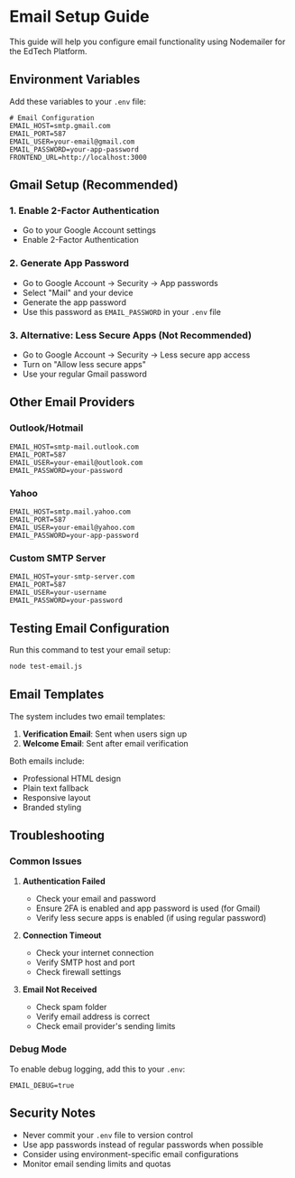 # Email Setup Guide

This guide will help you configure email functionality using Nodemailer for the EdTech Platform.

## Environment Variables

Add these variables to your `.env` file:

```env
# Email Configuration
EMAIL_HOST=smtp.gmail.com
EMAIL_PORT=587
EMAIL_USER=your-email@gmail.com
EMAIL_PASSWORD=your-app-password
FRONTEND_URL=http://localhost:3000
```

## Gmail Setup (Recommended)

### 1. Enable 2-Factor Authentication
- Go to your Google Account settings
- Enable 2-Factor Authentication

### 2. Generate App Password
- Go to Google Account → Security → App passwords
- Select "Mail" and your device
- Generate the app password
- Use this password as `EMAIL_PASSWORD` in your `.env` file

### 3. Alternative: Less Secure Apps (Not Recommended)
- Go to Google Account → Security → Less secure app access
- Turn on "Allow less secure apps"
- Use your regular Gmail password

## Other Email Providers

### Outlook/Hotmail
```env
EMAIL_HOST=smtp-mail.outlook.com
EMAIL_PORT=587
EMAIL_USER=your-email@outlook.com
EMAIL_PASSWORD=your-password
```

### Yahoo
```env
EMAIL_HOST=smtp.mail.yahoo.com
EMAIL_PORT=587
EMAIL_USER=your-email@yahoo.com
EMAIL_PASSWORD=your-app-password
```

### Custom SMTP Server
```env
EMAIL_HOST=your-smtp-server.com
EMAIL_PORT=587
EMAIL_USER=your-username
EMAIL_PASSWORD=your-password
```

## Testing Email Configuration

Run this command to test your email setup:

```bash
node test-email.js
```

## Email Templates

The system includes two email templates:

1. **Verification Email**: Sent when users sign up
2. **Welcome Email**: Sent after email verification

Both emails include:
- Professional HTML design
- Plain text fallback
- Responsive layout
- Branded styling

## Troubleshooting

### Common Issues

1. **Authentication Failed**
   - Check your email and password
   - Ensure 2FA is enabled and app password is used (for Gmail)
   - Verify less secure apps is enabled (if using regular password)

2. **Connection Timeout**
   - Check your internet connection
   - Verify SMTP host and port
   - Check firewall settings

3. **Email Not Received**
   - Check spam folder
   - Verify email address is correct
   - Check email provider's sending limits

### Debug Mode

To enable debug logging, add this to your `.env`:

```env
EMAIL_DEBUG=true
```

## Security Notes

- Never commit your `.env` file to version control
- Use app passwords instead of regular passwords when possible
- Consider using environment-specific email configurations
- Monitor email sending limits and quotas 
